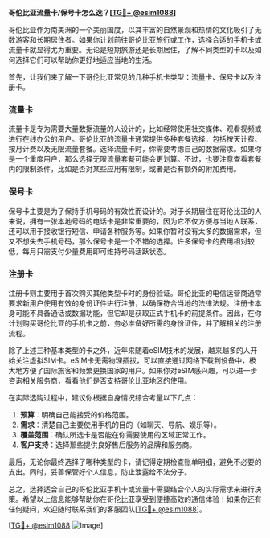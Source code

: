 **哥伦比亚流量卡/保号卡怎么选？[[TG💪+ @esim1088](https://t.me/s/esim1088)]**

哥伦比亚作为南美洲的一个美丽国度，以其丰富的自然景观和热情的文化吸引了无数游客和长期居住者。如果你计划前往哥伦比亚旅行或工作，选择合适的手机卡或流量卡就显得尤为重要。无论是短期旅游还是长期居住，了解不同类型的卡以及如何选择它们可以帮助你更好地适应当地的生活。

首先，让我们来了解一下哥伦比亚常见的几种手机卡类型：流量卡、保号卡以及注册卡。

### 流量卡

流量卡是专为需要大量数据流量的人设计的，比如经常使用社交媒体、观看视频或进行在线办公的用户。哥伦比亚的流量卡通常提供多种套餐选择，包括按天计费、按月计费以及无限流量套餐。选择流量卡时，你需要考虑自己的数据需求。如果你是一个重度用户，那么选择无限流量套餐可能会更划算。不过，也要注意查看套餐内的限制条件，比如是否对某些应用有限制，或者是否有额外的附加费用。

### 保号卡

保号卡主要是为了保持手机号码的有效性而设计的。对于长期居住在哥伦比亚的人来说，拥有一张本地号码的电话卡是非常重要的，因为它不仅方便与当地人联系，还可以用于接收银行短信、申请各种服务等。如果你暂时没有太多的数据需求，但又不想失去手机号码，那么保号卡是一个不错的选择。许多保号卡的费用相对较低，每月只需支付少量费用即可维持号码活跃状态。

### 注册卡

注册卡则主要用于首次购买其他类型卡时的身份验证。哥伦比亚的电信运营商通常要求新用户使用有效的身份证件进行注册，以确保符合当地的法律法规。注册卡本身可能不具备通话或数据功能，但它却是获取正式手机卡的前提条件。因此，在你计划购买哥伦比亚的手机卡之前，务必准备好所需的身份证件，并了解相关的注册流程。

除了上述三种基本类型的卡之外，近年来随着eSIM技术的发展，越来越多的人开始关注虚拟SIM卡。eSIM卡无需物理插拔，可以直接通过网络下载到设备中，极大地方便了国际旅客和频繁更换国家的用户。如果你对eSIM感兴趣，可以进一步咨询相关服务商，看看他们是否支持哥伦比亚地区的使用。

在实际选购过程中，建议你根据自身情况综合考量以下几点：

1. **预算**：明确自己能接受的价格范围。
2. **需求**：清楚自己主要使用手机的目的（如聊天、导航、娱乐等）。
3. **覆盖范围**：确认所选卡是否能在你需要使用的区域正常工作。
4. **客户支持**：选择那些提供良好售后服务的品牌和服务商。

最后，无论你最终选择了哪种类型的卡，请记得定期检查账单明细，避免不必要的支出。同时，妥善保管好个人信息，防止泄露给不法分子。

总之，选择适合自己的哥伦比亚手机卡或流量卡需要结合个人的实际需求来进行决策。希望以上信息能够帮助你在哥伦比亚享受到便捷高效的通信体验！如果你还有任何疑问，欢迎随时联系我们的客服团队[[TG💪+ @esim1088](https://t.me/s/esim1088)]。

[[TG💪+ @esim1088](https://t.me/s/esim1088) ![Image](https://i.postimg.cc/4NQfJmqS/Snipaste-2025-05-13-00-14-12.png)]